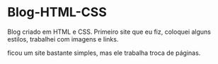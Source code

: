 # Blog-HTML-CSS
Blog criado em HTML e CSS.
Primeiro site que eu fiz, coloquei alguns estilos, trabalhei com imagens e links.

ficou um site bastante simples, mas ele trabalha troca de páginas.

